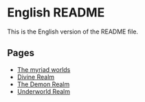 # English README

This is the English version of the README file.

## Pages

- [The myriad worlds](Themyriadworlds.md)
- [Divine Realm](DivineRealm.md)
- [The Demon Realm](TheDemonRealm.md)
- [Underworld Realm](UnderworldRealm.md)

